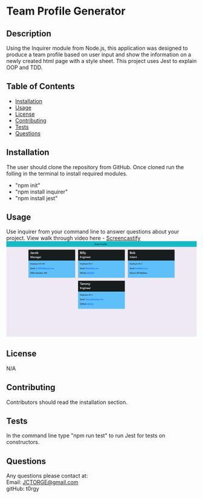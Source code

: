 # Team Profile Generator

## Description
Using the Inquirer module from Node.js, this application was designed to produce a team profile based on user input and show the information on a newly created html page with a style sheet. This project uses Jest to explain OOP and TDD.

## Table of Contents
* [Installation](#installation)
* [Usage](#usage)
* [License](#license)
* [Contributing](#contributing)
* [Tests](#tests)
* [Questions](#questions)

## Installation 
The user should clone the repository from GitHub. Once cloned run the folling in the terminal to install required modules.
- "npm init"
- "npm install inquirer"
- "npm install jest"

## Usage 
Use inquirer from your command line to answer questions about your project.
View walk through video here - [Screencastify](https://drive.google.com/file/d/1BmJQcP0NlYl_nX_erni16hp9W8WCryc-/view)<br>
![img](./assets/img/screencapture-file-C-Users-Torgy-Desktop-projects-team-profile-generator-dist-index-html-2022-05-08-19_08_59.png)

## License 
N/A

## Contributing 
Contributors should read the installation section. 

## Tests
In the command line type "npm run test" to run Jest for tests on constructors. 

## Questions
Any questions please contact at:<br>
Email: JCTORGE@gmail.com <br>
gitHub: t0rgy <br>
